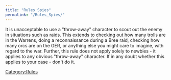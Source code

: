 ```yaml
---
title: "Rules Spies"
permalink: "/Rules_Spies/"
---
```


It is unacceptable to use a "throw-away" character to scout out the
enemy in situations such as raids. This extends to checking out how many
trolls are in the Warrens, doing a reconnaissance during a Bree raid,
checking how many orcs are on the GER, or anything else you might care
to imagine, with regard to the war. Further, this rule does not apply
solely to newbies - it applies to any obvious "throw-away" character. If
in any doubt whether this applies to your case - don't do it.

[Category:Rules](Category:Rules "wikilink")